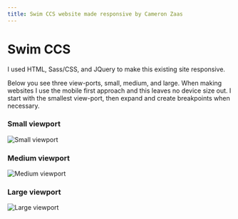 ```yaml
---
title: Swim CCS website made responsive by Cameron Zaas
---
```


# Swim CCS

I used HTML, Sass/CSS, and JQuery to make this existing site responsive.

Below you see three view-ports, small, medium, and large. When making websites I use the mobile first approach and this leaves no device size out. I start with the smallest view-port, then expand and create breakpoints when necessary.

### Small viewport

![Small viewport](http://192.168.0.101:1111/images/swim-sm.jpg)

### Medium viewport

![Medium viewport](http://192.168.0.101:1111/images/swim-md.jpg)

### Large viewport

![Large viewport](http://192.168.0.101:1111/images/swim-lg.jpg)